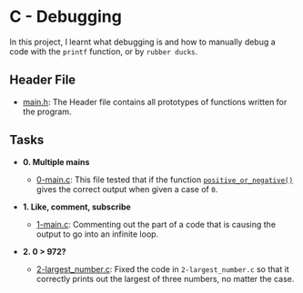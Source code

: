# C - Debugging
In this project, I learnt what debugging is and how to manually debug a code with the `printf` function, or by `rubber ducks`.
## Header File
- [main.h](./main.h): The Header file contains all prototypes of functions written for the program.
## Tasks
- **0. Multiple mains**
  - [0-main.c](./0-main.c): This file tested that if the function [`positive_or_negative()`](https://github.com/tuneboy2/alx-low_level_programming/blob/master/0x01-variables_if_else_while/0-positive_or_negative.c) gives the correct output when given a case of `0`.

- **1. Like, comment, subscribe**
  - [1-main.c](./1-main.c): Commenting out the part of a code that is causing the output to go into an infinite loop.

- **2. 0 > 972?**
  - [2-largest_number.c](./2-largest_number.c): Fixed the code in `2-largest_number.c` so that it correctly prints out the largest of three numbers, no matter the case.
